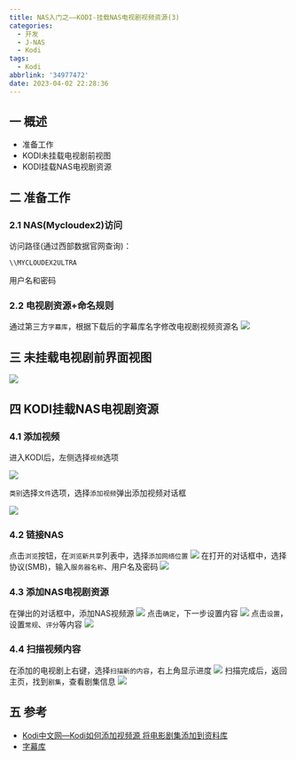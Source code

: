```yaml
---
title: NAS入门之——KODI-挂载NAS电视剧视频资源(3)
categories:
  - 开发
  - J-NAS
  - Kodi
tags:
  - Kodi
abbrlink: '34977472'
date: 2023-04-02 22:28:36
---
```

## 一 概述

* 准备工作
* KODI未挂载电视剧前视图
* KODI挂载NAS电视剧资源

<!--more-->

## 二 准备工作

### 2.1 NAS(Mycloudex2)访问

访问路径(通过西部数据官网查询)：

```
\\MYCLOUDEX2ULTRA
```

用户名和密码

### 2.2 电视剧资源+命名规则

通过第三方`字幕库`，根据下载后的字幕库名字修改电视剧视频资源名
![][1]

## 三 未挂载电视剧前界面视图
![][2]


## 四 KODI挂载NAS电视剧资源

### 4.1 添加视频

进入KODI后，左侧选择`视频`选项

![][3]

`类别`选择`文件`选项，选择`添加视频`弹出添加视频对话框

![][4]

### 4.2 链接NAS

点击`浏览`按钮，在`浏览新共享`列表中，选择`添加网络位置`
![][5]
在打开的对话框中，选择协议(SMB)，输入`服务器名称`、用户名及密码
![][6]

### 4.3 添加NAS电视剧资源
在弹出的对话框中，添加NAS视频源
![][7]
点击`确定`，下一步设置内容
![][8]
点击`设置`，设置`常规`、`评分`等内容
![][9]

### 4.4 扫描视频内容

在添加的电视剧上右键，选择`扫描新的内容`，右上角显示进度
![][10]
扫描完成后，返回主页，找到`剧集`，查看剧集信息
![][11]

## 五 参考

* [Kodi中文网—Kodi如何添加视频源 将电影剧集添加到资料库](http://www.kodiplayer.cn/course/2866.html)
* [字幕库](https://so.zimuku.org/)



[1]:https://jsd.onmicrosoft.cn/gh/PGzxc/CDN/blog-nas/nas-kodi-3-nas-movies-named.png
[2]:https://jsd.onmicrosoft.cn/gh/PGzxc/CDN/blog-nas/nas-kodi-3-nas-movies-no-view.png
[3]:https://jsd.onmicrosoft.cn/gh/PGzxc/CDN/blog-nas/nas-kodi-3-nas-movies-select.png
[4]:https://jsd.onmicrosoft.cn/gh/PGzxc/CDN/blog-nas/nas-kodi-3-nas-movies-add-dialog.png
[5]:https://jsd.onmicrosoft.cn/gh/PGzxc/CDN/blog-nas/nas-kodi-3-nas-movies-add-net.png
[6]:https://jsd.onmicrosoft.cn/gh/PGzxc/CDN/blog-nas/nas-kodi-3-nas-movies-net-set.png
[7]:https://jsd.onmicrosoft.cn/gh/PGzxc/CDN/blog-nas/nas-kodi-3-nas-movies-add-resource.png
[8]:https://jsd.onmicrosoft.cn/gh/PGzxc/CDN/blog-nas/nas-kodi-3-nas-movies-add-set-content.png
[9]:https://jsd.onmicrosoft.cn/gh/PGzxc/CDN/blog-nas/nas-kodi-3-nas-movies-add-resource-commond.png
[10]:https://jsd.onmicrosoft.cn/gh/PGzxc/CDN/blog-nas/nas-kodi-3-nas-movies-add-resource-scan.png
[11]:https://jsd.onmicrosoft.cn/gh/PGzxc/CDN/blog-nas/nas-kodi-3-nas-movies-add-resource-finish.png
